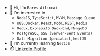 - 👋 Hi, I’m `Rares Ailincai`
- 👀 I’m interested in 
  - `NodeJS`, `TypeScript`, `MVVM`, `Message Queue`
  - `K8S`, `Docker`, `React`, `MobX`, `REST`, `Redis` 
  - `Redux`, `ExpressJS`, `Back-End`, `MongoDB`
  - `PostgreSQL`, `SSE (Server-Sent Events)`
  - `Data Migration Specialist`, `NestJS`
- 🌱 I’m currently learning `NestJS`
- 📫 [LinkedIn Profile](https://www.linkedin.com/in/rares-ailincai-3339441a5/)
